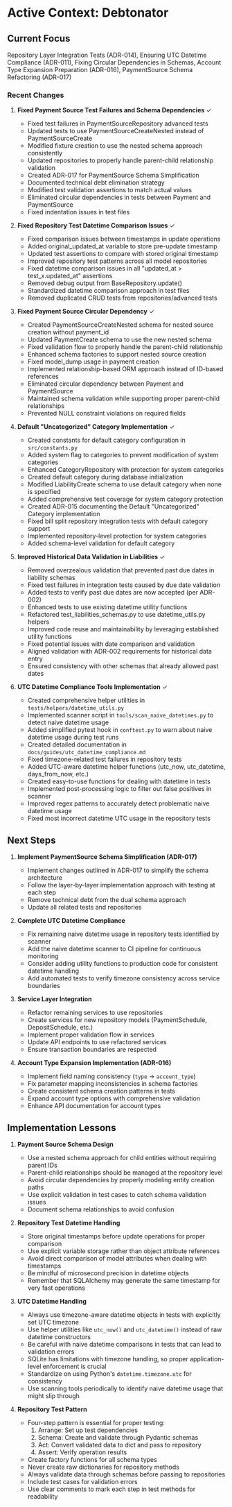 # Active Context: Debtonator

## Current Focus
Repository Layer Integration Tests (ADR-014), Ensuring UTC Datetime Compliance (ADR-011), Fixing Circular Dependencies in Schemas, Account Type Expansion Preparation (ADR-016), PaymentSource Schema Refactoring (ADR-017)

### Recent Changes

1. **Fixed Payment Source Test Failures and Schema Dependencies** ✓
   - Fixed test failures in PaymentSourceRepository advanced tests
   - Updated tests to use PaymentSourceCreateNested instead of PaymentSourceCreate
   - Modified fixture creation to use the nested schema approach consistently
   - Updated repositories to properly handle parent-child relationship validation
   - Created ADR-017 for PaymentSource Schema Simplification
   - Documented technical debt elimination strategy
   - Modified test validation assertions to match actual values
   - Eliminated circular dependencies in tests between Payment and PaymentSource
   - Fixed indentation issues in test files

1. **Fixed Repository Test Datetime Comparison Issues** ✓
   - Fixed comparison issues between timestamps in update operations
   - Added original_updated_at variable to store pre-update timestamp
   - Updated test assertions to compare with stored original timestamp
   - Improved repository test patterns across all model repositories
   - Fixed datetime comparison issues in all "updated_at > test_x.updated_at" assertions
   - Removed debug output from BaseRepository.update()
   - Standardized datetime comparison approach in test files
   - Removed duplicated CRUD tests from repositories/advanced tests

2. **Fixed Payment Source Circular Dependency** ✓
   - Created PaymentSourceCreateNested schema for nested source creation without payment_id
   - Updated PaymentCreate schema to use the new nested schema
   - Fixed validation flow to properly handle the parent-child relationship
   - Enhanced schema factories to support nested source creation
   - Fixed model_dump usage in payment creation
   - Implemented relationship-based ORM approach instead of ID-based references
   - Eliminated circular dependency between Payment and PaymentSource
   - Maintained schema validation while supporting proper parent-child relationships
   - Prevented NULL constraint violations on required fields

3. **Default "Uncategorized" Category Implementation** ✓
   - Created constants for default category configuration in `src/constants.py`
   - Added system flag to categories to prevent modification of system categories
   - Enhanced CategoryRepository with protection for system categories
   - Created default category during database initialization
   - Modified LiabilityCreate schema to use default category when none is specified
   - Added comprehensive test coverage for system category protection
   - Created ADR-015 documenting the Default "Uncategorized" Category implementation
   - Fixed bill split repository integration tests with default category support
   - Implemented repository-level protection for system categories
   - Added schema-level validation for default category

4. **Improved Historical Data Validation in Liabilities** ✓
   - Removed overzealous validation that prevented past due dates in liability schemas
   - Fixed test failures in integration tests caused by due date validation
   - Added tests to verify past due dates are now accepted (per ADR-002)
   - Enhanced tests to use existing datetime utility functions
   - Refactored test_liabilities_schemas.py to use datetime_utils.py helpers
   - Improved code reuse and maintainability by leveraging established utility functions
   - Fixed potential issues with date comparison and validation
   - Aligned validation with ADR-002 requirements for historical data entry
   - Ensured consistency with other schemas that already allowed past dates

5. **UTC Datetime Compliance Tools Implementation** ✓
   - Created comprehensive helper utilities in `tests/helpers/datetime_utils.py` 
   - Implemented scanner script in `tools/scan_naive_datetimes.py` to detect naive datetime usage
   - Added simplified pytest hook in `conftest.py` to warn about naive datetime usage during test runs
   - Created detailed documentation in `docs/guides/utc_datetime_compliance.md`
   - Fixed timezone-related test failures in repository tests
   - Added UTC-aware datetime helper functions (utc_now, utc_datetime, days_from_now, etc.)
   - Created easy-to-use functions for dealing with datetime in tests
   - Implemented post-processing logic to filter out false positives in scanner
   - Improved regex patterns to accurately detect problematic naive datetime usage
   - Fixed most incorrect datetime UTC usage in the repository tests

## Next Steps

1. **Implement PaymentSource Schema Simplification (ADR-017)**
   - Implement changes outlined in ADR-017 to simplify the schema architecture
   - Follow the layer-by-layer implementation approach with testing at each step
   - Remove technical debt from the dual schema approach
   - Update all related tests and repositories

2. **Complete UTC Datetime Compliance**
   - Fix remaining naive datetime usage in repository tests identified by scanner
   - Add the naive datetime scanner to CI pipeline for continuous monitoring
   - Consider adding utility functions to production code for consistent datetime handling
   - Add automated tests to verify timezone consistency across service boundaries

3. **Service Layer Integration**
   - Refactor remaining services to use repositories
   - Create services for new repository models (PaymentSchedule, DepositSchedule, etc.)
   - Implement proper validation flow in services
   - Update API endpoints to use refactored services
   - Ensure transaction boundaries are respected

4. **Account Type Expansion Implementation (ADR-016)**
   - Implement field naming consistency (`type` → `account_type`) 
   - Fix parameter mapping inconsistencies in schema factories
   - Create consistent schema creation patterns in tests
   - Expand account type options with comprehensive validation
   - Enhance API documentation for account types

## Implementation Lessons

1. **Payment Source Schema Design**
   - Use a nested schema approach for child entities without requiring parent IDs
   - Parent-child relationships should be managed at the repository level
   - Avoid circular dependencies by properly modeling entity creation paths
   - Use explicit validation in test cases to catch schema validation issues
   - Document schema relationships to avoid confusion

2. **Repository Test Datetime Handling**
   - Store original timestamps before update operations for proper comparison
   - Use explicit variable storage rather than object attribute references
   - Avoid direct comparison of model attributes when dealing with timestamps
   - Be mindful of microsecond precision in datetime objects
   - Remember that SQLAlchemy may generate the same timestamp for very fast operations

3. **UTC Datetime Handling**
   - Always use timezone-aware datetime objects in tests with explicitly set UTC timezone
   - Use helper utilities like `utc_now()` and `utc_datetime()` instead of raw datetime constructors
   - Be careful with naive datetime comparisons in tests that can lead to validation errors
   - SQLite has limitations with timezone handling, so proper application-level enforcement is crucial
   - Standardize on using Python's `datetime.timezone.utc` for consistency
   - Use scanning tools periodically to identify naive datetime usage that might slip through

4. **Repository Test Pattern**
   - Four-step pattern is essential for proper testing:
     1. Arrange: Set up test dependencies
     2. Schema: Create and validate through Pydantic schemas
     3. Act: Convert validated data to dict and pass to repository
     4. Assert: Verify operation results
   - Create factory functions for all schema types
   - Never create raw dictionaries for repository methods
   - Always validate data through schemas before passing to repositories
   - Include test cases for validation errors
   - Use clear comments to mark each step in test methods for readability
